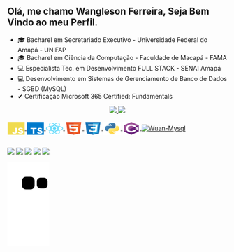 
## Olá, me chamo Wangleson Ferreira, Seja Bem Vindo ao meu Perfil.

- 🎓 Bacharel em Secretariado Executivo - Universidade Federal do Amapá - UNIFAP
- 🎓 Bacharel em Ciência da Computação - Faculdade de Macapá - FAMA
- 💻 Especialista Tec. em Desenvolvimento FULL STACK - SENAI Amapá
- 💻 Desenvolvimento em Sistemas de Gerenciamento de Banco de Dados - SGBD (MySQL)
- ✔  Certificação Microsoft 365 Certified: Fundamentals  

<div align="center">
  <a href="https://github.com/wangleson29">
  <img height="180em" src="https://github-readme-stats.vercel.app/api?username=wangleson29&show_icons=true&theme=tokyonight&include_all_commits=true&count_private=true"/>
  <img height="180em" src="https://github-readme-stats.vercel.app/api/top-langs/?username=wangleson29&layout=compact&langs_count=7&theme=tokyonight"/>
</div>
  
<div style="display: inline_block"><br>
  <img align="center" alt="Wuan-Js" height="30" width="40" src="https://raw.githubusercontent.com/devicons/devicon/master/icons/javascript/javascript-plain.svg">
  <img align="center" alt="Wuan-Ts" height="30" width="40" src="https://raw.githubusercontent.com/devicons/devicon/master/icons/typescript/typescript-plain.svg">
  <img align="center" alt="Wuan-React" height="30" width="40" src="https://raw.githubusercontent.com/devicons/devicon/master/icons/react/react-original.svg">
  <img align="center" alt="Wuan-HTML" height="30" width="40" src="https://raw.githubusercontent.com/devicons/devicon/master/icons/html5/html5-original.svg">
  <img align="center" alt="Wuan-CSS" height="30" width="40" src="https://raw.githubusercontent.com/devicons/devicon/master/icons/css3/css3-original.svg">
  <img align="center" alt="Wuan-Python" height="30" width="40" src="https://raw.githubusercontent.com/devicons/devicon/master/icons/python/python-original.svg">
  <img align="center" alt="Wuan-Csharp" height="30" width="40" src="https://raw.githubusercontent.com/devicons/devicon/master/icons/csharp/csharp-original.svg">
  <img align="center" alt="Wuan-Mysql" height="70" width="80" src="https://cdn.jsdelivr.net/gh/devicons/devicon/icons/mysql/mysql-original-wordmark.svg">
  
</div>
  
  ##
  
  <div>
    
  <a href="https://instagram.com/wuanramos" target="_blank"><img src="https://img.shields.io/badge/-Instagram-%23E4405F?style=for-the-badge&logo=instagram&logoColor=white" target="_blank"></a>
   <a href = "mailto:nauwferreira@gmail.com"><img src="https://img.shields.io/badge/-Gmail-%23333?style=for-the-badge&logo=gmail&logoColor=white" target="_blank"></a>
  <a href="https://www.linkedin.com/in/wangleson-ferreira-a80a461a3" target="_blank"><img src="https://img.shields.io/badge/-LinkedIn-%230077B5?style=for-the-badge&logo=linkedin&logoColor=white" target="_blank"></a> 
    <a href="https://www.facebook.com/wuan.ramos/"><img src="https://img.shields.io/badge/Facebook-1877F2?style=for-the-badge&logo=facebook&logoColor=white" target="_blank"></a>
   <a href="096981091689"><img src="https://img.shields.io/badge/WhatsApp-25D366?style=for-the-badge&logo=whatsapp&logoColor=white" target="_blank"></a> 
 
  ![Snake animation](https://github.com/rafaballerini/rafaballerini/blob/output/github-contribution-grid-snake.svg)
 
    
  </div>
